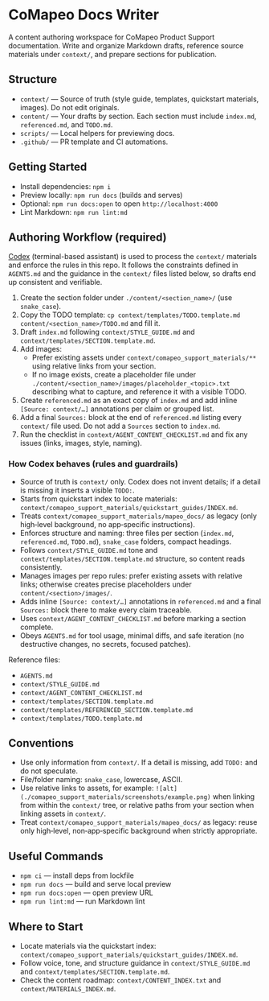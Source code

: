 # CoMapeo Docs Writer

A content authoring workspace for CoMapeo Product Support documentation. Write and organize Markdown drafts, reference source materials under `context/`, and prepare sections for publication.

## Structure

- `context/` — Source of truth (style guide, templates, quickstart materials, images). Do not edit originals.
- `content/` — Your drafts by section. Each section must include `index.md`, `referenced.md`, and `TODO.md`.
- `scripts/` — Local helpers for previewing docs.
- `.github/` — PR template and CI automations.

## Getting Started

- Install dependencies: `npm i`
- Preview locally: `npm run docs` (builds and serves)
- Optional: `npm run docs:open` to open `http://localhost:4000`
- Lint Markdown: `npm run lint:md`

## Authoring Workflow (required)

[Codex](https://github.com/openai/codex) (terminal-based assistant) is used to process the `context/` materials and enforce the rules in this repo. It follows the constraints defined in `AGENTS.md` and the guidance in the `context/` files listed below, so drafts end up consistent and verifiable.

1) Create the section folder under `./content/<section_name>/` (use `snake_case`).
2) Copy the TODO template: `cp context/templates/TODO.template.md content/<section_name>/TODO.md` and fill it.
3) Draft `index.md` following `context/STYLE_GUIDE.md` and `context/templates/SECTION.template.md`.
4) Add images:
   - Prefer existing assets under `context/comapeo_support_materials/**` using relative links from your section.
   - If no image exists, create a placeholder file under `./content/<section_name>/images/placeholder_<topic>.txt` describing what to capture, and reference it with a visible TODO.
5) Create `referenced.md` as an exact copy of `index.md` and add inline `[Source: context/…]` annotations per claim or grouped list.
6) Add a final `Sources:` block at the end of `referenced.md` listing every `context/` file used. Do not add a `Sources` section to `index.md`.
7) Run the checklist in `context/AGENT_CONTENT_CHECKLIST.md` and fix any issues (links, images, style, naming).

### How Codex behaves (rules and guardrails)

- Source of truth is `context/` only. Codex does not invent details; if a detail is missing it inserts a visible `TODO:`.
- Starts from quickstart index to locate materials: `context/comapeo_support_materials/quickstart_guides/INDEX.md`.
- Treats `context/comapeo_support_materials/mapeo_docs/` as legacy (only high‑level background, no app‑specific instructions).
- Enforces structure and naming: three files per section (`index.md`, `referenced.md`, `TODO.md`), `snake_case` folders, compact headings.
- Follows `context/STYLE_GUIDE.md` tone and `context/templates/SECTION.template.md` structure, so content reads consistently.
- Manages images per repo rules: prefer existing assets with relative links; otherwise creates precise placeholders under `content/<section>/images/`.
- Adds inline `[Source: context/…]` annotations in `referenced.md` and a final `Sources:` block there to make every claim traceable.
- Uses `context/AGENT_CONTENT_CHECKLIST.md` before marking a section complete.
- Obeys `AGENTS.md` for tool usage, minimal diffs, and safe iteration (no destructive changes, no secrets, focused patches).

Reference files:
- `AGENTS.md`
- `context/STYLE_GUIDE.md`
- `context/AGENT_CONTENT_CHECKLIST.md`
- `context/templates/SECTION.template.md`
- `context/templates/REFERENCED_SECTION.template.md`
- `context/templates/TODO.template.md`

## Conventions

- Use only information from `context/`. If a detail is missing, add `TODO:` and do not speculate.
- File/folder naming: `snake_case`, lowercase, ASCII.
- Use relative links to assets, for example: `![alt](./comapeo_support_materials/screenshots/example.png)` when linking from within the `context/` tree, or relative paths from your section when linking assets in `context/`.
- Treat `context/comapeo_support_materials/mapeo_docs/` as legacy: reuse only high‑level, non‑app‑specific background when strictly appropriate.

## Useful Commands

- `npm ci` — install deps from lockfile
- `npm run docs` — build and serve local preview
- `npm run docs:open` — open preview URL
- `npm run lint:md` — run Markdown lint

## Where to Start

- Locate materials via the quickstart index: `context/comapeo_support_materials/quickstart_guides/INDEX.md`.
- Follow voice, tone, and structure guidance in `context/STYLE_GUIDE.md` and `context/templates/SECTION.template.md`.
- Check the content roadmap: `context/CONTENT_INDEX.txt` and `context/MATERIALS_INDEX.md`.
